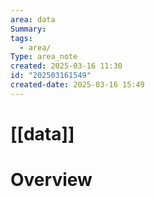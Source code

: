```yaml
---
area: data
Summary: 
tags:
  - area/
Type: area_note
created: 2025-03-16 11:30
id: "202503161549"
created-date: 2025-03-16 15:49
---
```


# [[data]]

# Overview



  

